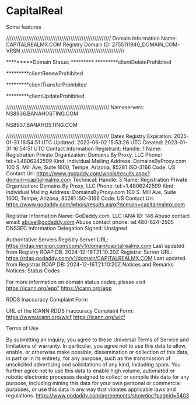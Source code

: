 # CapitalReal
Some features

/////////////////////////////////////////////////////////
Domain Information
Name: CAPITALREALMX.COM
Registry Domain ID: 2755111940_DOMAIN_COM-VRSN
////////////////////////////////////////////////////////

*********Domain Status: *********
*********clientDeleteProhibited

*********clientRenewProhibited

*********clientTransferProhibited

*********clientUpdateProhibited


////////////////////////////////////////////////////////
Nameservers:
NS8936.BANAHOSTING.COM

NS8937.BANAHOSTING.COM


////////////////////////////////////////////////////////
Dates
Registry Expiration: 2025-01-31 16:54:51 UTC
Updated: 2023-06-02 15:53:26 UTC
Created: 2023-01-31 16:54:51 UTC
Contact Information
Registrant:
Handle: 1
Name: Registration Private
Organization: Domains By Proxy, LLC
Phone: tel:+1.4806242599
Kind: individual
Mailing Address: DomainsByProxy.com 100 S. Mill Ave, Suite 1600, Tempe, Arizona, 85281
ISO-3166 Code: US
Contact Uri: https://www.godaddy.com/whois/results.aspx?domain=capitalrealmx.com
Technical:
Handle: 3
Name: Registration Private
Organization: Domains By Proxy, LLC
Phone: tel:+1.4806242599
Kind: individual
Mailing Address: DomainsByProxy.com 100 S. Mill Ave, Suite 1600, Tempe, Arizona, 85281
ISO-3166 Code: US
Contact Uri: https://www.godaddy.com/whois/results.aspx?domain=capitalrealmx.com

Registrar Information
Name: GoDaddy.com, LLC
IANA ID: 146
Abuse contact email: abuse@godaddy.com
Abuse contact phone: tel:480-624-2505
DNSSEC Information
Delegation Signed: Unsigned

Authoritative Servers
Registry Server URL: https://rdap.verisign.com/com/v1/domain/capitalrealmx.com
Last updated from Registry RDAP DB: 2024-12-16T21:10:20Z
Registrar Server URL: https://rdap.godaddy.com/v1/domain/CAPITALREALMX.COM
Last updated from Registrar RDAP DB: 2024-12-16T21:10:20Z
Notices and Remarks
Notices:
Status Codes

For more information on domain status codes, please visit https://icann.org/epp”
https://icann.org/epp

RDDS Inaccuracy Complaint Form

URL of the ICANN RDDS Inaccuracy Complaint Form: https://www.icann.org/wicf
https://icann.org/wicf

Terms of Use

By submitting an inquiry, you agree to these Universal Terms of Service
and limitations of warranty. In particular, you agree not to use this
data to allow, enable, or otherwise make possible, dissemination or
collection of this data, in part or in its entirety, for any purpose,
such as the transmission of unsolicited advertising and solicitations of
any kind, including spam. You further agree not to use this data to enable
high volume, automated or robotic electronic processes designed to collect
or compile this data for any purpose, including mining this data for your
own personal or commercial purposes, or use this data in any way that violates
applicable laws and regulations.
https://www.godaddy.com/agreements/showdoc?pageid=5403


